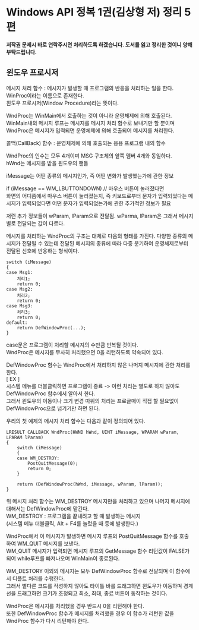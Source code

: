 # Windows API 정복 1권(김상형 저) 정리 5편

**저작권 문제시 바로 연락주시면 처리하도록 하겠습니다. 도서를 읽고 정리한 것이니 양해 부탁드립니다.**

## 윈도우 프로시저

메시지 처리 함수 : 메시지가 발생할 때 프로그램의 반응을 처리하는 일을 한다.  
WinProc이라는 이름으로 존재한다.  
윈도우 프로시저(Window Procedure)라는 뜻이다.  
  
WndProc는 WinMain에서 호출하는 것이 아니라 운영체제에 의해 호출된다.  
WinMain내의 메시지 루프는 메시지를 메시지 처리 함수로 보내기만 할 뿐이며 WndProc은 메시지가 입력되면 운영체제에 의해 호출되어 메시지를 처리한다.  
  
콜백(CallBack) 함수 : 운영체제에 의해 호출되는 응용 프로그램 내의 함수  
  
WndProc의 인수는 모두 4개이며 MSG 구조체의 앞쪽 멤버 4개와 동일하다.  
hWnd는 메시지를 받을 윈도우의 핸들  
  
iMessage는 어떤 종류의 메시지인가, 즉 어떤 변화가 발생했는가에 관한 정보  
  
if (iMessage == WM_LBUTTONDOWN) // 마우스 버튼이 눌러졌다면  
화면의 어디쯤에서 마우스 버튼이 눌러졌는지, 즉 키보드로부터 문자가 입력되었다는 메시지가 입력되었다면 어떤 문자가 입력되었는가에 관한 추가적인 정보가 필요  

저런 추가 정보들이 wParam, lParam으로 전달됨. wParma, lParam은 그래서 메시지별로 전달되는 값이 다르다.  
  
메시지를 처리하는 WndProc의 구조는 대체로 다음의 형태를 가진다. 다양한 종류의 메시지가 전달될 수 있는데 전달된 메시지의 종류에 따라 다중 분기하여 운영체제로부터 전달된 신호에 반응하는 형식이다.  
  
    switch (iMessage)
    {
    case Msg1:
        처리1;
        return 0;
    case Msg2:
        처리2;
        return 0;
    case Msg3:
        처리3;
        return 0;
    default:
        return DefWindowProc(...);
    }

case문은 프로그램이 처리할 메시지의 수만큼 반복될 것이다.  
WndProc은 메시지를 무사히 처리했으면 0을 리턴하도록 약속되어 있다.  
  
DefWindowProc 함수는 WndProc에서 처리하지 않은 나머지 메시지에 관한 처리를 한다.  
[ EX ]  
시스템 메뉴를 더블클릭하면 프로그램이 종료 -> 이런 처리는 별도로 하지 않아도 DefWindowProc 함수에서 알아서 한다.  
그래서 윈도우의 이동이나 크기 변경 따위의 처리는 프로글매이 직접 할 필요없이 DefWindowProc으로 넘기기만 하면 된다.  
  
우리의 첫 예제의 메시지 처리 함수는 다음과 같이 정의되어 있다.  
  
    LRESULT CALLBACK WndProc(HWND hWnd, UINT iMessage, WPARAM wParam, LPARAM lParam)
    {
        switch (iMessage)
        {
        case WM_DESTROY:
            PostQuitMessage(0);
            return 0;
        }

        return (DefWindowProc(hWnd, iMessage, wParam, lParam));
    }

위 메시지 처리 함수는 WM_DESTROY 메시지만을 처리하고 있으며 나머지 메시지에 대해서는 DefWindowProc에 맡긴다.  
WM_DESTROY : 프로그램을 끝내려고 할 때 발생하는 메시지  
(시스템 메뉴 더블클릭, Alt + F4를 눌렀을 때 등에 발생한다.)  
  
WndProc에서 이 메시지가 발생하면 메시지 루프의 PostQuitMessage 함수를 호출하여 WM_QUIT 메시지를 보낸다.  
WM_QUIT 메시지가 입력되면 메시지 루프의 GetMessage 함수 리턴값이 FALSE가 되어 while루프를 빠져나오며 WinMain이 종료된다.  
  
WM_DESTORY 이외의 메시지는 모두 DefWindowProc 함수로 전달되며 이 함수에서 디폴트 처리를 수행한다.  
그래서 별다른 코드를 작성하지 않아도 타이틀 바를 드래그하면 윈도우가 이동하며 경계선을 드래그하면 크기가 조정되고 최소, 최대, 종료 버튼이 동작하는 것이다.  
  
WndProc은 메시지를 처리했을 경우 반드시 0을 리턴해야 한다.  
또한 DefWindowProc 함수가 메시지를 처리했을 경우 이 함수가 리턴한 값을 WndProc 함수가 다시 리턴해야 한다.